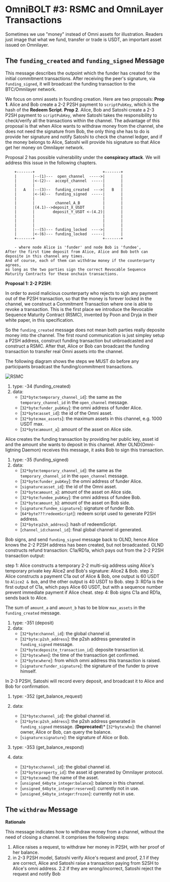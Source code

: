 # OmniBOLT #3: RSMC and OmniLayer Transactions

Sometimes we use "money" instead of Omni assets for illustration. Readers just image that what we fund, transfer or trade is USDT, an important asset issued on Omnilayer.

## The `funding_created` and `funding_signed` Message 

This message describes the outpoint which the funder has created for the initial commitment transactions. After receiving the peer's signature, via `funding_signed`, it will broadcast the funding transaction to the BTC/Omnilayer network.

We focus on omni assets in founding creation. Here are two proposals:
**Prop 1**. Alice and Bob create a 2-2 P2SH payment to `scriptPubKey`, which is the hash of the **Redeem Script**.
**Prop 2**. Alice, Bob and Satoshi create a 2-3 P2SH payment to `scriptPubKey`, where Satoshi takes the responsibility to check/verify all the transactions within the channel. The advantage of this proposal is that when Alice wants to withdraw money from the channel, she does not need the signature from Bob, the only thing she has to do is provide her signature and notify Satoshi to check the channel ledger, and if the money belongs to Alice, Satoshi will provide his signature so that Alice get her money on Omnilayer network.

Proposal 2 has possible vulnerability under the **conspiracy attack**. We will address this issue in the following chapters.

```
    +-------+                              +-------+
    |       |--(1)---  open_channel  ----->|       |
    |       |<-(2)--  accept_channel  -----|       |
    |       |                              |       |
    |   A   |--(3)--  funding_created  --->|   B   |
    |       |<-(4)--  funding_signed  -----|       |
    |       |                              |       |
    |       |         channel_A_B          |       | 
    |       |(4.1)-->deposit_X_USDT        |       |
    |       |        deposit_Y_USDT <-(4.2)|       |
    |       |                              |       |
    |       |                              |       |
    |       |                              |       |
    |       |--(5)--- funding_locked  ---->|       |
    |       |<-(6)--- funding_locked  -----|       |
    +-------+                              +-------+

    - where node Alice is 'funder' and node Bob is 'fundee', 
After the first time deposit from Alice, Alice and Bob both can deposite in this channel any times. 
And of course, each of them can withdraw money if the counterparty agrees, 
as long as the two parties sign the correct Revocable Sequence Maturity Contracts for these onchain transactions.  

```

**Proposal 1: 2-2 P2SH**:
 
In order to avoid malicious counterparty who rejects to sigh any payment out of the P2SH transaction, so that the money is forever locked in the channel, we construct a Commitment Transaction where one is able to revoke a transaction. This is the first place we introduce the Revocable Sequence Maturity Contract (RSMC), invented by Poon and Dryja in their white paper, in this specification.

So the `funding_created` message does not mean both parties really deposite money into the channel. The first round communication is just simpley setup a P2SH address, construct funding transaction but unbroadcasted and construct a RSMC. After that, Alice or Bob can broadcast the funding transaction to transfer real Omni assets into the channel.

The following diagram shows the steps we MUST do before any participants broadcast the funding/commitment transactions.

![RSMC](https://github.com/LightningOnOmnilayer/Omni-BOLT-spec/blob/master/imgs/RSMC-diagram.png "RSMC")

1. type: -34 (funding_created)
2. data:
    * [`32*byte`:`temporary_channel_id`]: the same as the `temporary_channel_id` in the `open_channel` message.
    * [`32*byte`:`funder_pubKey`]: the omni address of funder Alice.
    * [`32*byte`:`asset_id`]: the id of the Omni asset.
    * [`32*byte`:`max_assets`]: the maximum assets in this channel, e.g. 1000 USDT max.
    * [`32*byte`:`amount_a`]: amount of the asset on Alice side.
     
Alice creates the funding transaction by providing her public key, asset id and the amount she wants to deposit in this channel. 
After OLND(Omni-ligtning Daemon) receives this message, it asks Bob to sign this transaction.
 
1. type: -35 (funding_signed)
2. data:
    * [`32*byte`:`temporary_channel_id`]: the same as the `temporary_channel_id` in the `open_channel` message.
    * [`32*byte`:`funder_pubKey`]: the omni address of funder Alice.
    * [`signature`:`asset_id`]: the id of the Omni asset.
    * [`32*byte`:`amount_a`]: amount of the asset on Alice side.
    * [`32*byte`:`fundee_pubKey`]: the omni address of fundee Bob.
    * [`32*byte`:`amount_b`]: amount of the asset on Bob side.
    * [`signature`:`fundee_signature`]: signature of funder Bob.
    * [`64*byte???`:`redeemScript`]: redeem script used to generate P2SH address.
    * [`32*byte`:`p2sh_address`]: hash of redeemScript.
    * [`channel_id`:`channel_id`]: final global channel id generated.
  
Bob signs, and send `funding_signed` message back to OLND, hence Alice knows the 2-2 P2SH address has been created, but not broadcasted. OLND constructs refund transaction: C1a/RD1a, which pays out from the 2-2 P2SH transaction output:

step 1: Alice constructs a temporary 2-2 multi-sig address using Alice's temporary private key Alice2 and Bob's signature: Alice2 & Bob.
step 2: Alice constructs a payment C1a out of Alice & Bob, one output is 60 USDT to `Alice2 & Bob`, and the other output is 40 USDT to Bob.
step 3: RD1a is the first output of C1a, which pays Alice 60 USDT, but with a sequence number prevent immediate payment if Alice cheat.
step 4: Bob signs C1a and RD1a, sends back to Alice.
 
The sum of `amount_a` and `amount_b` has to be blow `max_assets` in the `funding_created` message. 
    
1. type: -351 (deposit)
2. data:
    * [`32*byte`:`channel_id`]: the global channel id.
    * [`32*byte:p2sh_address`]: the p2sh address generated in `funding_signed` message.
    * [`32*byte`:`deposite_transaction_id`]: deposite transaction id.
    * [`32*byte`:`when`]: the time of the transaction get confirmed.
    * [`32*byte`:`where`]: from which omni address this transaction is raised. 
    * [`signature`:`funder_signature`]: the signature of the funder to prove himself.
    
 In 2-3 P2SH, Satoshi will record every deposit, and broadcast it to Alice and Bob for confirmation.
 
 
1. type: -352 (get_balance_request)
2. data:
    * [`32*byte`:`channel_id`]: the global channel id.
    * [`32*byte:p2sh_address`]: the p2sh address generated in `funding_signed` message.
(**Deprecated**)* [`32*byte`:`who`]: the channel owner, Alice or Bob, can query the balance.
    * [`signature`:`signature`]: the signature of Alice or Bob.
    
1. type: -353 (get_balance_respond)
2. data:
    * [`32*byte`:`channel_id`]: the global channel id.
    * [`32*byte`:`property_id`]: the asset id generated by Omnilayer protocol.
    * [`32*byte`:`name`]: the name of the asset.
    * [`unsigned_64byte_integer`:`balance`]: balance in this channel.
    * [`unsigned_64byte_integer`:`reserved`]: currently not in use.
    * [`unsigned_64byte_integer`:`frozen`]: currently not in use.

 
## The `withdraw` Message 
 
**Rationale**
 
This message indicates how to withdraw money from a channel, without the need of closing a channel. It comprises the following steps:

1. Allice raises a request, to withdraw her money in P2SH, with her proof of her balance.
2. in 2-3 P2SH model, Satoshi verify Alice's request and proof, 
2.1 if they are correct, Alice and Satoshi raise a transaction paying from S2SH to Alice's omni address.
2.2 if they are wrong/incorrect, Satoshi reject the request and notify Bob

